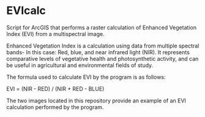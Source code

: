 # EVIcalc

Script for ArcGIS that performs a raster calculation of Enhanced Vegetation Index (EVI) from a multispectral image.

Enhanced Vegetation Index is a calculation using data from multiple spectral bands- In this case: Red, blue, and near infrared light (NIR).  It represents comparative levels of vegetative health and photosynthetic activity, and can be useful in agricultural and environmental fields of study.

The formula used to calculate EVI by the program is as follows:

EVI = (NIR - RED) / (NIR + RED - BLUE)

The two images located in this repository provide an example of an EVI calculation performed by the program.
